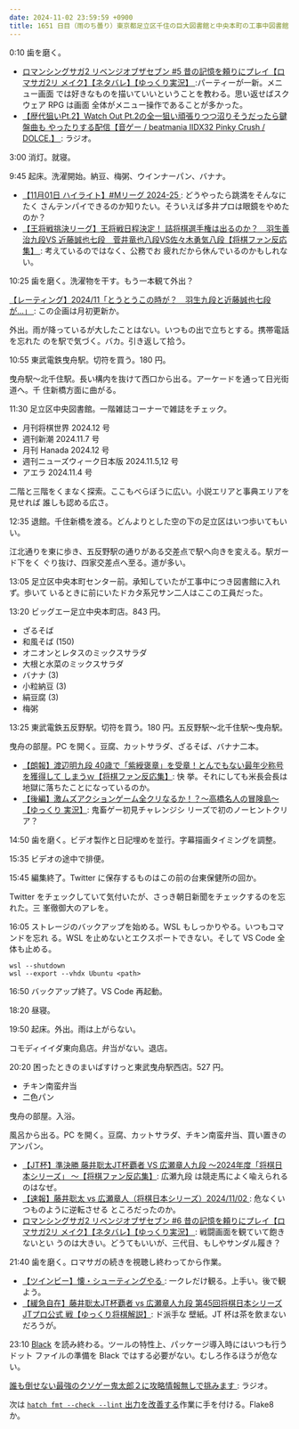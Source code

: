```yaml
---
date: 2024-11-02 23:59:59 +0900
title: 1651 日目（雨のち曇り）東京都足立区千住の巨大図書館と中央本町の工事中図書館
---
```


0:10 歯を磨く。

* [ロマンシングサガ2 リベンジオブザセブン #5 昔の記憶を頼りにプレイ【ロマサガ2リ
  メイク】【ネタバレ】【ゆっくり実況】
  ](https://www.youtube.com/watch?v=sewxv38crNE):パーティーが一新。メニュー画面
  では好きなものを描いていいということを教わる。思い返せばスクウェア RPG は画面
  全体がメニュー操作であることが多かった。
* [【歴代狙いPt.2】Watch Out Pt.2の全一狙い頑張りつつ沼りそうだったら鍵盤曲も
  やったりする配信【音ゲー / beatmania IIDX32 Pinky Crush / DOLCE.】
  ](https://www.youtube.com/watch?v=RW5-bUFm7tE): ラジオ。

3:00 消灯。就寝。

9:45 起床。洗濯開始。納豆、梅粥、ウインナーパン、バナナ。

* [【11月01日 ハイライト】#Mリーグ 2024-25
  ](https://www.youtube.com/watch?v=egFLFSsL2z0): どうやったら跳満をそんなにたく
  さんテンパイできるのか知りたい。そういえば多井プロは眼鏡をやめたのか？
* [【王将戦挑決リーグ】王将戦日程決定！ 詰将棋選手権は出るのか？　羽生善治九段VS
  近藤誠也七段　菅井竜也八段VS佐々木勇気八段【将棋ファン反応集】
  ](https://www.youtube.com/watch?v=zzerCjQOhwU): 考えているのではなく、公務でお
  疲れだから休んでいるのかもしれない。

10:25 歯を磨く。洗濯物を干す。もう一本観て外出？

[【レーティング】2024/11「とうとうこの時が？　羽生九段と近藤誠也七段が…」
](https://www.youtube.com/watch?v=IjSZxx-tuog): この企画は月初更新か。

外出。雨が降っているが大したことはない。いつもの出で立ちとする。携帯電話を忘れた
のを駅で気づく。バカ。引き返して拾う。

10:55 東武電鉄曳舟駅。切符を買う。180 円。

曳舟駅～北千住駅。長い構内を抜けて西口から出る。アーケードを通って日光街道へ。千
住新橋方面に曲がる。

<!-- TODO: insert a video -->

11:30 足立区中央図書館。一階雑誌コーナーで雑誌をチェック。

* 月刊将棋世界 2024.12 号
* 週刊新潮 2024.11.7 号
* 月刊 Hanada 2024.12 号
* 週刊ニューズウィーク日本版 2024.11.5,12 号
* アエラ 2024.11.4 号

二階と三階をくまなく探索。ここもべらぼうに広い。小説エリアと事典エリアを見せれば
誰しも認める広さ。

12:35 退館。千住新橋を渡る。どんよりとした空の下の足立区はいつ歩いてもいい。

江北通りを東に歩き、五反野駅の通りがある交差点で駅へ向きを変える。駅ガード下をく
ぐり抜け、四家交差点へ至る。道が多い。

<!-- TODO: insert a video -->

13:05 足立区中央本町センター前。承知していたが工事中につき図書館に入れず。歩いて
いるときに前にいたドカタ系兄サン二人はここの工員だった。

13:20 ビッグエー足立中央本町店。843 円。

* ざるそば
* 和風そば (150)
* オニオンとレタスのミックスサラダ
* 大根と水菜のミックスサラダ
* バナナ (3)
* 小粒納豆 (3)
* 絹豆腐 (3)
* 梅粥

13:25 東武電鉄五反野駅。切符を買う。180 円。五反野駅～北千住駅～曳舟駅。

曳舟の部屋。PC を開く。豆腐、カットサラダ、ざるそば、バナナ二本。

* [【朗報】渡辺明九段 40歳で「紫綬褒章」を受章！とんでもない最年少称号を獲得して
  しまうｗ【将棋ファン反応集】](https://www.youtube.com/watch?v=_tUEBVhm4eo): 快
  挙。それにしても米長会長は地獄に落ちたことになっているのか。
* [【後編】激ムズアクションゲーム全クリなるか！？～高橋名人の冒険島～【ゆっくり
  実況】](https://www.youtube.com/watch?v=SiL3RhBwidY): 鬼畜ゲー初見チャレンジシ
  リーズで初のノーヒントクリア？

14:50 歯を磨く。ビデオ製作と日記埋めを並行。字幕描画タイミングを調整。

15:35 ビデオの途中で排便。

15:45 編集終了。Twitter に保存するものはこの前の台東保健所の回か。

Twitter をチェックしていて気付いたが、さっき朝日新聞をチェックするのを忘れた。三
峯徹御大のアレを。

16:05 ストレージのバックアップを始める。WSL もしっかりやる。いつもコマンドを忘れ
る。WSL を止めないとエクスポートできない。そして VS Code 全体も止める。

```console
wsl --shutdown
wsl --export --vhdx Ubuntu <path>
```

16:50 バックアップ終了。VS Code 再起動。

18:20 昼寝。

19:50 起床。外出。雨は上がらない。

コモディイイダ東向島店。弁当がない。退店。

20:20 困ったときのまいばすけっと東武曳舟駅西店。527 円。

* チキン南蛮弁当
* 二色パン

曳舟の部屋。入浴。

風呂から出る。PC を開く。豆腐、カットサラダ、チキン南蛮弁当、買い置きのアンパン。

* [【JT杯】準決勝 藤井聡太JT杯覇者 VS 広瀬章人九段 ～2024年度「将棋日本シリーズ」
  ～【将棋ファン反応集】](https://www.youtube.com/watch?v=Kc6sjCnsDgY): 広瀬九段
  は競走馬によく喩えられるのはなぜ。
* [【速報】藤井聡太 vs 広瀬章人（将棋日本シリーズ）2024/11/02
  ](https://www.youtube.com/watch?v=ycYkr-I12x0): 危なくいつものように逆転させる
  ところだったのか。
* [ロマンシングサガ2 リベンジオブザセブン #6 昔の記憶を頼りにプレイ【ロマサガ2リ
  メイク】【ネタバレ】【ゆっくり実況】
  ](https://www.youtube.com/watch?v=poxg-XweWFs): 戦闘画面を観ていて飽きないとい
  うのは大きい。どうてもいいが、三代目、もしやサンダル履き？

21:40 歯を磨く。ロマサガの続きを視聴し終わってから作業。

* [【ツインビー】懐・シューティングやる
  ](https://www.youtube.com/watch?v=6P5SZAE4xmA): 一クレだけ観る。上手い。後で観
  よう。
* [【緩急自在】藤井聡太JT杯覇者 vs 広瀬章人九段 第45回将棋日本シリーズJTプロ公式
  戦【ゆっくり将棋解説】](https://www.youtube.com/watch?v=X5sy443W674): ド派手な
  壁紙。JT 杯は茶を飲まないだろうが。

23:10 [Black] を読み終わる。ツールの特性上、パッケージ導入時にはいつも行うドット
ファイルの準備を Black ではする必要がない。むしろ作るほうが危ない。

[誰も倒せない最強のクソゲー鬼太郎２に攻略情報無しで挑みます
](https://www.youtube.com/watch?v=6Wu0cL-laVo): ラジオ。

次は [`hatch fmt --check --lint` 出力を改善する][29]作業に手を付ける。Flake8 か。

[29]: <https://github.com/showa-yojyo/dqutils/issues/29>
[Black]: <https://black.readthedocs.io/en/>
